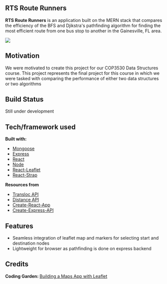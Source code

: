 ## RTS Route Runners
**RTS Route Runners** is an application built on the MERN stack that compares the efficiency of the BFS and Djikstra's pathfinding algorithm for finding the most efficient route from one bus stop to another in the Gainesville, FL area.

![](https://media.giphy.com/media/oI7jfvmEGJLSq7tmY6/giphy.gif)

## Motivation
We were motivated to create this project for our COP3530 Data Structures course. This project represents the final project for this course in which we were tasked with comparing the performance of either two data structures or two algorithms

## Build Status
Still under development

## Tech/framework used
<b>Built with:</b>
- [Mongoose](https://mongoosejs.com/)
- [Express](https://expressjs.com/)
- [React](https://reactjs.org/)
- [Node](https://nodejs.org/en/)
- [React-Leaflet](https://react-leaflet.js.org/)
- [React-Strap](https://reactstrap.github.io/)

<b>Resources from</b>
- [Transloc API](https://rapidapi.com/transloc/api/openapi-1-2/endpoints)
- [Distance API](https://rapidapi.com/Distance.to/api/distance)
- [Create-React-App](https://create-react-app.dev/)
- [Create-Express-API](https://www.npmjs.com/package/create-express-api)

## Features
- Seamless integration of leaflet map and markers for selecting start and destination nodes
- Lightweight for browser as pathfinding is done on express backend

## Credits
<b>Coding Garden: </b>[Building a Maps App with Leaflet](https://www.youtube.com/watch?v=J7pFiXh-ydA&t=0s)
